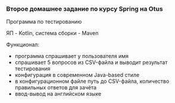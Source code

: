 ### Второе домашнее задание по курсу Spring на Otus

Программа по тестированию

ЯП - Kotlin, система сборки - Maven

Функционал:

- программа спрашивает у пользователя имя
- спрашивает 5 вопросов из CSV-файла и выводит результат тестирования
- конфигурация в современном Java-based стиле
- в конфигурационном файле путь до CSV-файла, количество правильных ответов для зачёта
- ввод-вывод на английском языке